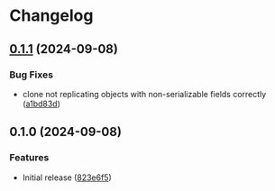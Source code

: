 # Changelog

## [0.1.1](https://github.com/hollandjake/mini-rfc6902/compare/v0.1.0...v0.1.1) (2024-09-08)


### Bug Fixes

* clone not replicating objects with non-serializable fields correctly ([a1bd83d](https://github.com/hollandjake/mini-rfc6902/commit/a1bd83d34587b0c8edd1667134f0954bfc146b59))

## 0.1.0 (2024-09-08)


### Features

* Initial release ([823e6f5](https://github.com/hollandjake/mini-rfc6902/commit/823e6f5a391f279fc2fceb689816ff694deae51e))
